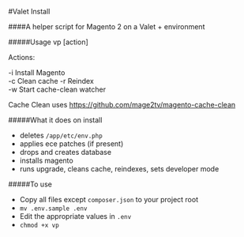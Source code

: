#Valet Install

####A helper script for Magento 2 on a Valet + environment

#####Usage
vp [action]

Actions:

-i Install Magento  
-c Clean cache
-r Reindex  
-w Start cache-clean watcher  

Cache Clean uses https://github.com/mage2tv/magento-cache-clean


#####What it does on install
- deletes `/app/etc/env.php`
- applies ece patches (if present)
- drops and creates database
- installs magento
- runs upgrade, cleans cache, reindexes, sets developer mode

#####To use
- Copy all files except `composer.json` to your project root
-  `mv .env.sample .env`
- Edit the appropriate values in `.env`
- `chmod +x vp`

